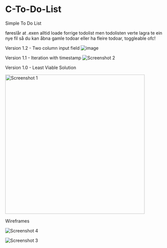 # C-To-Do-List

Simple To Do List

føreslår at .exen alltid loade forrige todolist men todolisten verte lagra te ein nye fil så du kan åbna gamle todoar eller ha fleire todoar, toggleable ofc!

Version 1.2 - Two column input field 
![image](https://github.com/Z-F-x/C-To-Do-List/assets/123411327/9d44b6af-de80-4d1d-a5df-d531247be515)


Version 1.1 - Iteration with timestamp
![Screenshot 2](https://github.com/Z-F-x/C-To-Do-List/assets/123411327/8cf44591-cb3f-4d92-9a2a-8eef5d1be3e8)


Version 1.0 - Least Viable Solution

<img width="443" alt="Screenshot 1" src="https://github.com/Z-F-x/C-To-Do-List/assets/123411327/eab4478e-510e-4fe0-8293-0b01292cbbca">


Wireframes

![Screenshot 4](https://github.com/Z-F-x/C-To-Do-List/assets/123411327/d652597e-b4ce-45d3-a0e8-f7a38d858cbe)

![Screenshot 3](https://github.com/Z-F-x/C-To-Do-List/assets/123411327/f4657d27-2229-4877-a0e7-32442b411834)
